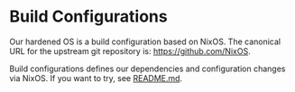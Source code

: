 # Build Configurations

Our hardened OS is a build configuration based on NixOS. The canonical URL for the upstream git repository is: https://github.com/NixOS.

Build configurations defines our dependencies and configuration changes via NixOS. If you want to try, see [README.md](https://github.com/tiiuae/build-configurations/blob/main/README.md).